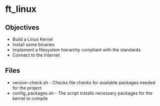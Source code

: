 # ft_linux
## Objectives
* Build a Linux Kernel
* Install some binaries
* Implement a filesystem hierarchy compliant with the standards
* Connect to the Internet

## Files
*  	version-check.sh -	Checks file checks for available packages needed for the project 
*   config_packages.sh -	The script installs necessary packages for the kernel to compile 
